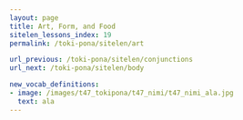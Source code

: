 ```yaml
---
layout: page
title: Art, Form, and Food
sitelen_lessons_index: 19
permalink: /toki-pona/sitelen/art

url_previous: /toki-pona/sitelen/conjunctions
url_next: /toki-pona/sitelen/body

new_vocab_definitions:
- image: /images/t47_tokipona/t47_nimi/t47_nimi_ala.jpg
  text: ala
---
```

